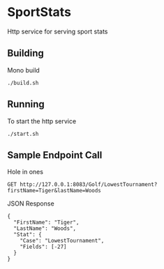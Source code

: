 # SportStats
Http service for serving sport stats

## Building

Mono build
```shell
./build.sh
```

## Running

To start the http service
```shell
./start.sh
```

## Sample Endpoint Call

Hole in ones
```
GET http://127.0.0.1:8083/Golf/LowestTournament?firstName=Tiger&lastName=Woods
```

JSON Response
```
{
  "FirstName": "Tiger",
  "LastName": "Woods",
  "Stat": {
    "Case": "LowestTournament",
    "Fields": [-27]
  }
}
```
